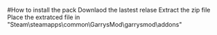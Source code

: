 #How to install the pack
Downlaod the lastest relase
Extract the zip file
Place the extratced file in "Steam\steamapps\common\GarrysMod\garrysmod\addons"

